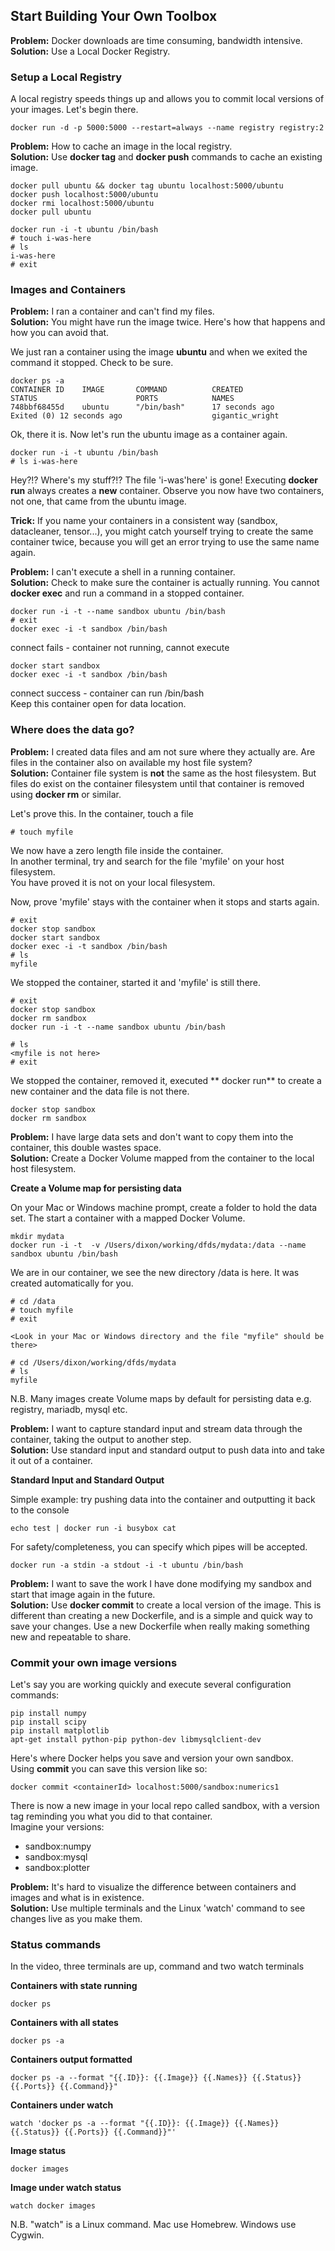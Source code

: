 ## Start Building Your Own Toolbox

**Problem:**  Docker downloads are time consuming, bandwidth intensive.  
**Solution:** Use a Local Docker Registry.

### Setup a Local Registry

A local registry speeds things up and allows you to commit local versions of your images. Let's begin there.

```
docker run -d -p 5000:5000 --restart=always --name registry registry:2
```

**Problem:**  How to cache an image in the local registry.  
**Solution:** Use **docker tag** and **docker push** commands to cache an existing image.

```
docker pull ubuntu && docker tag ubuntu localhost:5000/ubuntu
docker push localhost:5000/ubuntu
docker rmi localhost:5000/ubuntu
docker pull ubuntu

docker run -i -t ubuntu /bin/bash
# touch i-was-here
# ls
i-was-here
# exit
```

### Images and Containers

**Problem:**  I ran a container and can't find my files.  
**Solution:** You might have run the image twice. Here's how that happens and how you can avoid that.

We just ran a container using the image **ubuntu** and when we exited the command it stopped. Check to be sure. 

```
docker ps -a
CONTAINER ID    IMAGE       COMMAND          CREATED             STATUS                      PORTS            NAMES
748bbf68455d    ubuntu      "/bin/bash"      17 seconds ago      Exited (0) 12 seconds ago                    gigantic_wright
```

Ok, there it is. Now let's run the ubuntu image as a container again.

```
docker run -i -t ubuntu /bin/bash
# ls i-was-here
```

Hey?!? Where's my stuff?!? The file 'i-was'here' is gone!
Executing **docker run** always creates a **new** container. Observe you now have two containers, not one, that came from the ubuntu image.

**Trick:** If you name your containers in a consistent way (sandbox, datacleaner, tensor...), you might catch yourself trying to create the same container twice, because you will get an error trying to use the same name again.  

**Problem:**  I can't execute a shell in a running container.  
**Solution:** Check to make sure the container is actually running. You cannot **docker exec** and run a command in a stopped container.

```
docker run -i -t --name sandbox ubuntu /bin/bash
# exit
docker exec -i -t sandbox /bin/bash
```
connect fails - container not running, cannot execute

```
docker start sandbox
docker exec -i -t sandbox /bin/bash
```

connect success - container can run /bin/bash  
Keep this container open for data location.

### Where does the data go?

**Problem:**  I created data files and am not sure where they actually are. Are files in the container also on available my host file system?  
**Solution:** Container file system is **not** the same as the host filesystem. But files do exist on the container filesystem until that container is removed using **docker rm** or similar.  

Let's prove this. In the container, touch a file

```
# touch myfile
```

We now have a zero length file inside the container.  
In another terminal, try and search for the file 'myfile' on your host filesystem.  
You have proved it is not on your local filesystem.  

Now, prove 'myfile' stays with the container when it stops and starts again.

```
# exit
docker stop sandbox
docker start sandbox
docker exec -i -t sandbox /bin/bash
# ls
myfile
```

We stopped the container, started it and 'myfile' is still there.

```
# exit
docker stop sandbox
docker rm sandbox
docker run -i -t --name sandbox ubuntu /bin/bash

# ls
<myfile is not here>
# exit
```

We stopped the container, removed it, executed ** docker run** to create a new container and the data file is not there.

```
docker stop sandbox
docker rm sandbox
```
**Problem:**  I have large data sets and don't want to copy them into the container, this double wastes space.  
**Solution:** Create a Docker Volume mapped from the container to the local host filesystem.  

**Create a Volume map for persisting data**  

On your Mac or Windows machine prompt, create a folder to hold the data set. The start a container with a mapped Docker Volume.

```
mkdir mydata
docker run -i -t  -v /Users/dixon/working/dfds/mydata:/data --name sandbox ubuntu /bin/bash
```

We are in our container, we see the new directory /data is here. It was created automatically for you.

```
# cd /data
# touch myfile
# exit

<Look in your Mac or Windows directory and the file "myfile" should be there>

# cd /Users/dixon/working/dfds/mydata
# ls
myfile
```
N.B. Many images create Volume maps by default for persisting data e.g. registry, mariadb, mysql etc.  

**Problem:**  I want to capture standard input and stream data through the container, taking the output to another step.  
**Solution:** Use standard input and standard output to push data into and take it out of a container.  

**Standard Input and Standard Output**  

Simple example: try pushing data into the container and outputting it back to the console  

```
echo test | docker run -i busybox cat
```

For safety/completeness, you can specify which pipes will be accepted.

```
docker run -a stdin -a stdout -i -t ubuntu /bin/bash
```
**Problem:**  I want to save the work I have done modifying my sandbox and start that image again in the future.  
**Solution:** Use **docker commit** to create a local version of the image. This is different than creating a new Dockerfile, and is a simple and quick way to save your changes. Use a new Dockerfile when really making something new and repeatable to share.  

### Commit your own image versions

Let's say you are working quickly and execute several configuration commands:

```
pip install numpy
pip install scipy
pip install matplotlib
apt-get install python-pip python-dev libmysqlclient-dev 
```

Here's where Docker helps you save and version your own sandbox.  
Using **commit** you can save this version like so:

```
docker commit <containerId> localhost:5000/sandbox:numerics1
```

There is now a new image in your local repo called sandbox, with a version tag reminding you what you did to that container.  
Imagine your versions:
* sandbox:numpy
* sandbox:mysql
* sandbox:plotter

**Problem:**  It's hard to visualize the difference between containers and images and what is in existence.  
**Solution:** Use multiple terminals and the Linux 'watch' command to see changes live as you make them.  

### Status commands

In the video, three terminals are up, command and two watch terminals

**Containers with state running**
```
docker ps
```

**Containers with all states**
```
docker ps -a
```

**Containers output formatted**
```
docker ps -a --format "{{.ID}}: {{.Image}} {{.Names}} {{.Status}} {{.Ports}} {{.Command}}"
```

**Containers under watch**
```
watch 'docker ps -a --format "{{.ID}}: {{.Image}} {{.Names}} {{.Status}} {{.Ports}} {{.Command}}"'
```

**Image status**
```
docker images
```

**Image under watch status**
```
watch docker images
```

N.B. "watch" is a Linux command. Mac use Homebrew. Windows use Cygwin.


